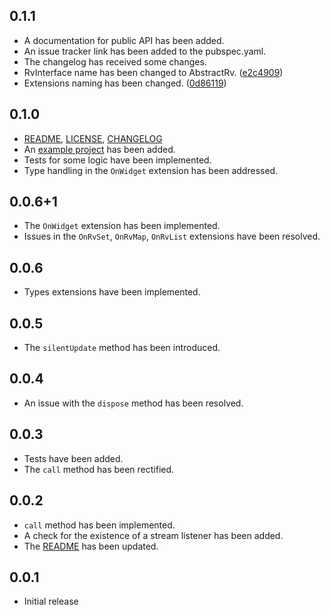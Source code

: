 ## 0.1.1
* A documentation for public API has been added.
* An issue tracker link has been added to the pubspec.yaml.
* The changelog has received some changes.
* RvInterface name has been changed to AbstractRv. ([e2c4909](https://github.com/dronn1k-org/reactive_variables/pull/14/commits/e2c4909e472b866d8ac6765308ab9144356fb164))
* Extensions naming has been changed. ([0d86119](https://github.com/dronn1k-org/reactive_variables/pull/14/commits/0d86119f559ea96cbbdadbe787b5ccfc5fe3c475))

## 0.1.0
* [README](README.md), [LICENSE](LICENSE), [CHANGELOG](CHANGELOG.md)
* An [example project](example) has been added.
* Tests for some logic have been implemented.
* Type handling in the `OnWidget` extension has been addressed.

## 0.0.6+1
* The `OnWidget` extension has been implemented.
* Issues in the `OnRvSet`, `OnRvMap`, `OnRvList` extensions have been resolved.

## 0.0.6
* Types extensions have been implemented.

## 0.0.5
* The `silentUpdate` method has been introduced.

## 0.0.4
* An issue with the `dispose` method has been resolved.

## 0.0.3
* Tests have been added.
* The `call` method has been rectified.

## 0.0.2
* `call` method has been implemented.
* A check for the existence of a stream listener has been added.
* The [README](README.md) has been updated.

## 0.0.1
* Initial release